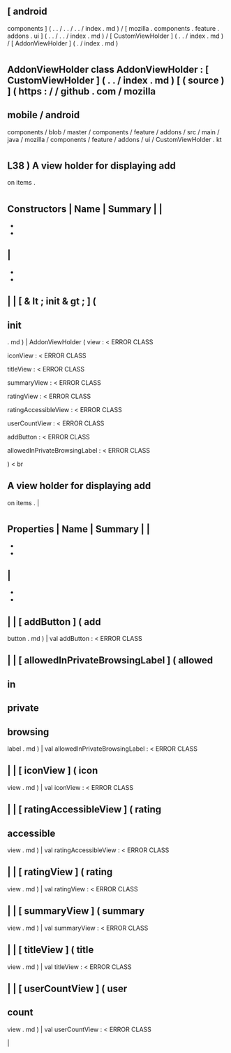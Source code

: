 [
android
-
components
]
(
.
.
/
.
.
/
.
.
/
index
.
md
)
/
[
mozilla
.
components
.
feature
.
addons
.
ui
]
(
.
.
/
.
.
/
index
.
md
)
/
[
CustomViewHolder
]
(
.
.
/
index
.
md
)
/
[
AddonViewHolder
]
(
.
/
index
.
md
)
#
AddonViewHolder
class
AddonViewHolder
:
[
CustomViewHolder
]
(
.
.
/
index
.
md
)
[
(
source
)
]
(
https
:
/
/
github
.
com
/
mozilla
-
mobile
/
android
-
components
/
blob
/
master
/
components
/
feature
/
addons
/
src
/
main
/
java
/
mozilla
/
components
/
feature
/
addons
/
ui
/
CustomViewHolder
.
kt
#
L38
)
A
view
holder
for
displaying
add
-
on
items
.
#
#
#
Constructors
|
Name
|
Summary
|
|
-
-
-
|
-
-
-
|
|
[
&
lt
;
init
&
gt
;
]
(
-
init
-
.
md
)
|
AddonViewHolder
(
view
:
<
ERROR
CLASS
>
iconView
:
<
ERROR
CLASS
>
titleView
:
<
ERROR
CLASS
>
summaryView
:
<
ERROR
CLASS
>
ratingView
:
<
ERROR
CLASS
>
ratingAccessibleView
:
<
ERROR
CLASS
>
userCountView
:
<
ERROR
CLASS
>
addButton
:
<
ERROR
CLASS
>
allowedInPrivateBrowsingLabel
:
<
ERROR
CLASS
>
)
<
br
>
A
view
holder
for
displaying
add
-
on
items
.
|
#
#
#
Properties
|
Name
|
Summary
|
|
-
-
-
|
-
-
-
|
|
[
addButton
]
(
add
-
button
.
md
)
|
val
addButton
:
<
ERROR
CLASS
>
|
|
[
allowedInPrivateBrowsingLabel
]
(
allowed
-
in
-
private
-
browsing
-
label
.
md
)
|
val
allowedInPrivateBrowsingLabel
:
<
ERROR
CLASS
>
|
|
[
iconView
]
(
icon
-
view
.
md
)
|
val
iconView
:
<
ERROR
CLASS
>
|
|
[
ratingAccessibleView
]
(
rating
-
accessible
-
view
.
md
)
|
val
ratingAccessibleView
:
<
ERROR
CLASS
>
|
|
[
ratingView
]
(
rating
-
view
.
md
)
|
val
ratingView
:
<
ERROR
CLASS
>
|
|
[
summaryView
]
(
summary
-
view
.
md
)
|
val
summaryView
:
<
ERROR
CLASS
>
|
|
[
titleView
]
(
title
-
view
.
md
)
|
val
titleView
:
<
ERROR
CLASS
>
|
|
[
userCountView
]
(
user
-
count
-
view
.
md
)
|
val
userCountView
:
<
ERROR
CLASS
>
|

